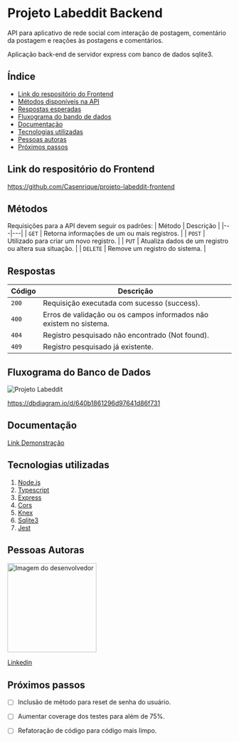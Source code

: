 


# **Projeto Labeddit Backend**

API para aplicativo de rede social com interação de postagem, comentário da postagem e reações às postagens e comentários.

Aplicação back-end de servidor express com banco de dados sqlite3.

## Índice
- <a href="#link-do-repositório-do-frontend">Link do respositório do Frontend</a>
- <a href="#métodos">Métodos disponíveis na API</a>
- <a href="#respostas">Respostas esperadas</a>
- <a href="#fluxograma-do-banco-de-dados">Fluxograma do bando de dados</a>
- <a href="#documentação">Documentação</a>
- <a href="#tecnologias-utilizadas">Tecnologias utilizadas</a>
- <a href="#pessoas-autoras">Pessoas autoras</a>
- <a href="#próximos-passos">Próximos passos</a>


## Link do respositório do Frontend

https://github.com/Casenrique/projeto-labeddit-frontend


## Métodos
Requisições para a API devem seguir os padrões:
| Método | Descrição |
|---|---|
| `GET` | Retorna informações de um ou mais registros. |
| `POST` | Utilizado para criar um novo registro. |
| `PUT` | Atualiza dados de um registro ou altera sua situação. |
| `DELETE` | Remove um registro do sistema. |

## Respostas

| Código | Descrição |
|---|---|
| `200` | Requisição executada com sucesso (success).|
| `400` | Erros de validação ou os campos informados não existem no sistema.|
| `404` | Registro pesquisado não encontrado (Not found).|
| `409` | Registro pesquisado já existente.|

## Fluxograma do Banco de Dados
![Projeto Labeddit](https://user-images.githubusercontent.com/80413608/230808534-258d66b6-8695-422e-acc6-b75fc8cb2efa.png)

https://dbdiagram.io/d/640b1861296d97641d86f731

## Documentação
[Link Demonstração](https://documenter.getpostman.com/view/24424903/2s93JzN21N)

## Tecnologias utilizadas

1. [Node.js](https://nodejs.org/en/)
2. [Typescript](https://www.typescriptlang.org/)
3. [Express](https://expressjs.com/pt-br/)
4. [Cors](https://www.npmjs.com/package/cors)
5. [Knex](https://knexjs.org/)
6. [Sqlite3](https://www.sqlitetutorial.net/)
7. [Jest](https://jestjs.io/pt-BR/)

## Pessoas Autoras

<img style="width:200px" src="https://github.com/Casenrique.png" alt="Imagem do desenvolvedor">

[Linkedin](https://www.linkedin.com/in/carlos-henrique-de-souza-1767311a/)

## Próximos passos

- [ ] Inclusão de método para reset de senha do usuário.
- [ ] Aumentar coverage dos testes para além de 75%.
- [ ] Refatoração de código para código mais limpo.



